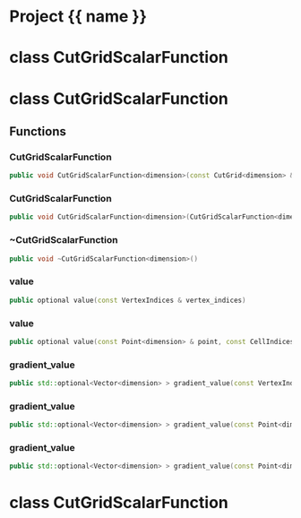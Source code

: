 <script setup>
import {useRoute} from 'vitepress'
const {path} = useRoute()
const tokens = path.split('/')
const words = tokens[2].split('-');
for (let i = 0; i < words.length; i++) {
    words[i] = words[i].charAt(0).toUpperCase() + words[i].slice(1);
    words[i] = words[i].replace('geode', 'Geode')
}
const name = words.join('-');
</script>
# Project {{ name }}

# class CutGridScalarFunction


# class CutGridScalarFunction


## Functions

### CutGridScalarFunction

```cpp
public void CutGridScalarFunction<dimension>(const CutGrid<dimension> & grid)
```


### CutGridScalarFunction

```cpp
public void CutGridScalarFunction<dimension>(CutGridScalarFunction<dimension> && other)
```


### ~CutGridScalarFunction

```cpp
public void ~CutGridScalarFunction<dimension>()
```


### value

```cpp
public optional value(const VertexIndices & vertex_indices)
```


### value

```cpp
public optional value(const Point<dimension> & point, const CellIndices & cell_indices, index_t cell_duplicate)
```


### gradient_value

```cpp
public std::optional<Vector<dimension> > gradient_value(const VertexIndices & vertex_indices)
```


### gradient_value

```cpp
public std::optional<Vector<dimension> > gradient_value(const Point<dimension> & point, const CellIndices & cell_indices)
```


### gradient_value

```cpp
public std::optional<Vector<dimension> > gradient_value(const Point<dimension> & point, const CellIndices & cell_indices, index_t cell_duplicate)
```




# class CutGridScalarFunction


